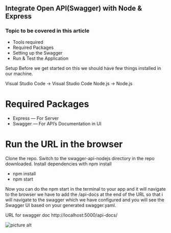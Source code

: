 ## Integrate Open API(Swagger) with Node & Express

### Topic to be covered in this article
- Tools required
- Required Packages
- Setting up the Swagger
- Run & Test the Application

Setup
Before we get started on this we should have few things installed in our machine.

Visual Studio Code -> Visual Studio Code
Node.js -> Node.js

# Required Packages
- Express — For Server
- Swagger — For API’s Documentation in UI

# Run the URL in the browser
Clone the repo. Switch to the swagger-api-nodejs directory in the repo downloaded.
Install dependencies with npm install

- npm install
- npm start

Now you can do the npm start in the terminal to your app and it will navigate to the browser we have to add the /api-docs at the end of the URL so that i will navigate to the swagger which we have configured and you will see the Swagger UI based on your generated swagger.yaml.

URL for swagger doc http://localhost:5000/api-docs/

![picture alt](https://github.com/vinodnextcoder/swagger-api-nodejs/blob/main/swagger_example.png)

